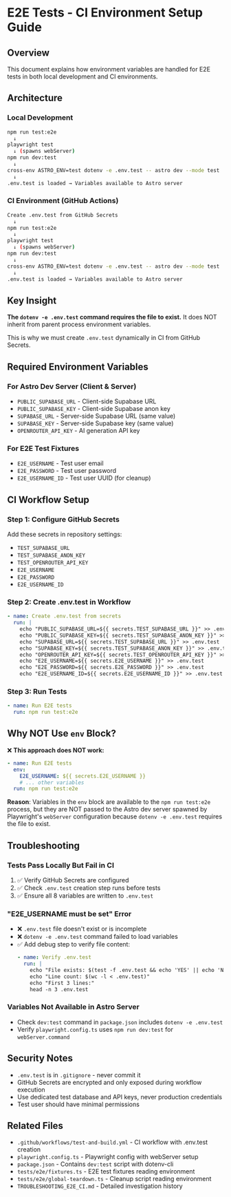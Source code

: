 # E2E Tests - CI Environment Setup Guide

## Overview
This document explains how environment variables are handled for E2E tests in both local development and CI environments.

## Architecture

### Local Development
```bash
npm run test:e2e
  ↓
playwright test
  ↓ (spawns webServer)
npm run dev:test
  ↓
cross-env ASTRO_ENV=test dotenv -e .env.test -- astro dev --mode test
  ↓
.env.test is loaded → Variables available to Astro server
```

### CI Environment (GitHub Actions)
```bash
Create .env.test from GitHub Secrets
  ↓
npm run test:e2e
  ↓
playwright test
  ↓ (spawns webServer)
npm run dev:test
  ↓
cross-env ASTRO_ENV=test dotenv -e .env.test -- astro dev --mode test
  ↓
.env.test is loaded → Variables available to Astro server
```

## Key Insight

**The `dotenv -e .env.test` command requires the file to exist.** It does NOT inherit from parent process environment variables.

This is why we must create `.env.test` dynamically in CI from GitHub Secrets.

## Required Environment Variables

### For Astro Dev Server (Client & Server)
- `PUBLIC_SUPABASE_URL` - Client-side Supabase URL
- `PUBLIC_SUPABASE_KEY` - Client-side Supabase anon key
- `SUPABASE_URL` - Server-side Supabase URL (same value)
- `SUPABASE_KEY` - Server-side Supabase key (same value)
- `OPENROUTER_API_KEY` - AI generation API key

### For E2E Test Fixtures
- `E2E_USERNAME` - Test user email
- `E2E_PASSWORD` - Test user password
- `E2E_USERNAME_ID` - Test user UUID (for cleanup)

## CI Workflow Setup

### Step 1: Configure GitHub Secrets
Add these secrets in repository settings:
- `TEST_SUPABASE_URL`
- `TEST_SUPABASE_ANON_KEY`
- `TEST_OPENROUTER_API_KEY`
- `E2E_USERNAME`
- `E2E_PASSWORD`
- `E2E_USERNAME_ID`

### Step 2: Create .env.test in Workflow
```yaml
- name: Create .env.test from secrets
  run: |
    echo "PUBLIC_SUPABASE_URL=${{ secrets.TEST_SUPABASE_URL }}" >> .env.test
    echo "PUBLIC_SUPABASE_KEY=${{ secrets.TEST_SUPABASE_ANON_KEY }}" >> .env.test
    echo "SUPABASE_URL=${{ secrets.TEST_SUPABASE_URL }}" >> .env.test
    echo "SUPABASE_KEY=${{ secrets.TEST_SUPABASE_ANON_KEY }}" >> .env.test
    echo "OPENROUTER_API_KEY=${{ secrets.TEST_OPENROUTER_API_KEY }}" >> .env.test
    echo "E2E_USERNAME=${{ secrets.E2E_USERNAME }}" >> .env.test
    echo "E2E_PASSWORD=${{ secrets.E2E_PASSWORD }}" >> .env.test
    echo "E2E_USERNAME_ID=${{ secrets.E2E_USERNAME_ID }}" >> .env.test
```

### Step 3: Run Tests
```yaml
- name: Run E2E tests
  run: npm run test:e2e
```

## Why NOT Use `env` Block?

❌ **This approach does NOT work:**
```yaml
- name: Run E2E tests
  env:
    E2E_USERNAME: ${{ secrets.E2E_USERNAME }}
    # ... other variables
  run: npm run test:e2e
```

**Reason**: Variables in the `env` block are available to the `npm run test:e2e` process, but they are NOT passed to the Astro dev server spawned by Playwright's `webServer` configuration because `dotenv -e .env.test` requires the file to exist.

## Troubleshooting

### Tests Pass Locally But Fail in CI
1. ✅ Verify GitHub Secrets are configured
2. ✅ Check `.env.test` creation step runs before tests
3. ✅ Ensure all 8 variables are written to `.env.test`

### "E2E_USERNAME must be set" Error
- ❌ `.env.test` file doesn't exist or is incomplete
- ❌ `dotenv -e .env.test` command failed to load variables
- ✅ Add debug step to verify file content:
  ```yaml
  - name: Verify .env.test
    run: |
      echo "File exists: $(test -f .env.test && echo 'YES' || echo 'NO')"
      echo "Line count: $(wc -l < .env.test)"
      echo "First 3 lines:"
      head -n 3 .env.test
  ```

### Variables Not Available in Astro Server
- Check `dev:test` command in `package.json` includes `dotenv -e .env.test`
- Verify `playwright.config.ts` uses `npm run dev:test` for `webServer.command`

## Security Notes

- `.env.test` is in `.gitignore` - never commit it
- GitHub Secrets are encrypted and only exposed during workflow execution
- Use dedicated test database and API keys, never production credentials
- Test user should have minimal permissions

## Related Files

- `.github/workflows/test-and-build.yml` - CI workflow with .env.test creation
- `playwright.config.ts` - Playwright config with webServer setup
- `package.json` - Contains `dev:test` script with dotenv-cli
- `tests/e2e/fixtures.ts` - E2E test fixtures reading environment
- `tests/e2e/global-teardown.ts` - Cleanup script reading environment
- `TROUBLESHOOTING_E2E_CI.md` - Detailed investigation history
